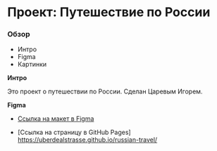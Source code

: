 # Проект: Путешествие по России

### Обзор

- Интро
- Figma
- Картинки

**Интро**

Это проект о путешествии по России. Сделан Царевым Игорем.

**Figma**

- [Ссылка на макет в Figma](https://www.figma.com/file/5S2WSbEFL6awjVWJ0NWL8Q/Sprint-3_-Russia-_-desktop-mobile?node-id=28503%3A0)

- [Ссылка на страницу в GitHub Pages] https://uberdealstrasse.github.io/russian-travel/
